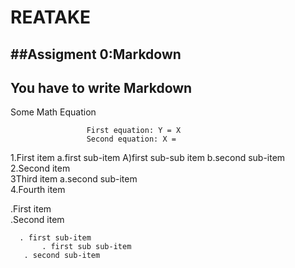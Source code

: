 # REATAKE

##Assigment 0:Markdown
---
You have to write Markdown 
--- 
Some Math Equation  
                  
                     First equation: Y = X 
                     Second equation: X =   
                       

1.First item a.first sub-item A)first sub-sub item b.second sub-item  
2.Second item  
3Third item a.second sub-item  
4.Fourth item  

.First item  
.Second item  
     
      . first sub-item  
           . first sub sub-item  
       . second sub-item
      
       




                 
                    
                

